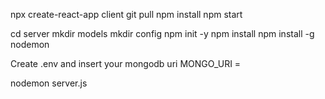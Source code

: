 npx create-react-app client
git pull
npm install
npm start

cd server
mkdir models
mkdir config
npm init -y
npm install
npm install -g nodemon

Create .env and insert your mongodb uri
    MONGO_URI = <uri>

nodemon server.js